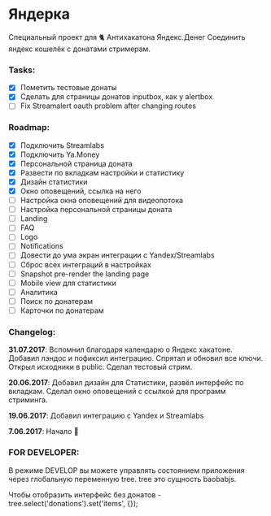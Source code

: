 # Яндерка
Специальный проект для :cat2: Антихакатона Яндекс.Денег
Соединить яндекс кошелёк с донатами стримерам.

### Tasks: 

- [x] Пометить тестовые донаты
- [x] Сделать для страницы донатов inputbox, как у alertbox
- [ ] Fix Streamalert oauth problem after changing routes 

### Roadmap:

- [x] Подключить Streamlabs
- [x] Подключить Ya.Money
- [x] Персональной страница доната
- [x] Развести по вкладкам настройки и статистику
- [x] Дизайн статистики 
- [x] Окно оповещений, ссылка на него
- [ ] Настройка окна оповещений для видеопотока
- [ ] Настройка персональной страницы доната
- [ ] Landing 
- [ ] FAQ
- [ ] Logo 
- [ ] Notifications 
- [ ] Довести до ума экран интеграции с Yandex/Streamlabs
- [ ] Сброс всех интеграций в настройках
- [ ] Snapshot pre-render the landing page
- [ ] Mobile view для статистики
- [ ] Аналитика
- [ ] Поиск по донатерам
- [ ] Карточки по донатерам 

### Changelog:

**31.07.2017**: Вспомнил благодаря календарю о Яндекс хакатоне. Добавил лэндос и
пофиксил интеграцию. Спрятал и обновил все ключи. Открыл исходники в public.
Сделал тестовый стрим.

**20.06.2017**: Добавил дизайн для Статистики, развёл интерфейс по вкладкам. Сделал окно оповещений с ссылкой для программ стриминга.

**19.06.2017**: Добавил интеграцию с Yandex и Streamlabs

**7.06.2017**: Начало :raised_hands:

### FOR DEVELOPER:

В режиме DEVELOP вы можете управлять состоянием приложения через глобальную переменную tree.
tree это сущность baobabjs.

Чтобы отобразить интерфейс без донатов - tree.select('donations').set('items', {});
